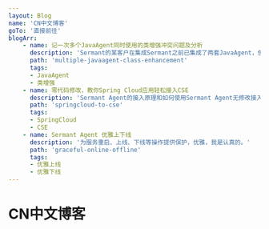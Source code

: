 ```yaml
---
layout: Blog
name: 'CN中文博客'
goTo: '直接前往'
blogArr:
    - name: 记一次多个JavaAgent同时使用的类增强冲突问题及分析
      description: 'Sermant的某客户在集成Sermant之前已集成了两套JavaAgent，但是在使用过程中遇到类增强冲突的问题。本文分析了该典型问题的根因以及介绍了Sermant对这类问题的处理方式。'
      path: 'multiple-javaagent-class-enhancement'
      tags:
      - JavaAgent
      - 类增强
    - name: 零代码修改，教你Spring Cloud应用轻松接入CSE
      description: 'Sermant Agent的接入原理和如何使用Sermant Agent无修改接入CSE。'
      path: 'springcloud-to-cse'
      tags:
      - SpringCloud
      - CSE
    - name: Sermant Agent 优雅上下线
      description: '为服务重启、上线、下线等操作提供保护，优雅，我是认真的。'
      path: 'graceful-online-offline'
      tags:
      - 优雅上线
      - 优雅下线
---
```


# CN中文博客

